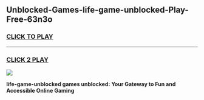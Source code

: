 
## Unblocked-Games-life-game-unblocked-Play-Free-63n3o
<h3>
<a href="https://premium76.site?title=life-game-unblocked&ref=19M">CLICK TO PLAY</a></h3>
<hr>

<h3>
<a href="https://premium76.site?title=life-game-unblocked&ref=19M">CLICK 2 PLAY</a>
  
</h3>

<a href="https://premium76.site?title=life-game-unblocked&ref=19M"><img src="https://clearcache.store/games.png"></a>


**life-game-unblocked games unblocked: Your Gateway to Fun and Accessible Online Gaming**
